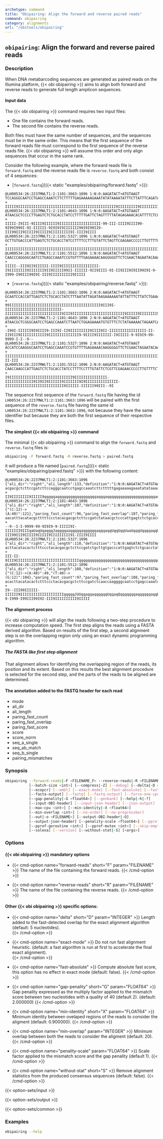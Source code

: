 ```yaml
---
archetype: command
title: "Obipairing: Align the forward and reverse paired reads"
command: obipairing
category: alignments
url: "/obitools/obipairing"
---
```


## `obipairing`: Align the forward and reverse paired reads

### Description 

When DNA metabarcoding sequences are generated as paired reads on the Illumina platform, {{< obi obipairing >}} aims to align both forward and reverse reads to generate full length amplicon sequences.

#### Input data

The {{< obi obipairing >}} command requires two input files:

- One file contains the forward reads.
- The second file contains the reverse reads.

Both files must have the same number of sequences, and the sequences must be in the same order. This means that the first sequence of the forward reads file must correspond to the first sequence of the reverse reads file. {{< obi obipairing >}} will assume this order and only align sequences that occur in the same rank.

Consider the following example, where the forward reads file is `forward.fastq` and the reverse reads file is `reverse.fastq` and both consist of 4 sequences:

- [`forward.fastq`]({{< static "examples/obipairing/forward.fastq" >}}):
  
```
@LH00534:26:2237MWLT1:2:1101:3663:1096 1:N:0:AAGATACT+ATGTAAGT
TCCAGGGCAATCCTGAGCCAAATCTTCTTTTTGAGAAAAAGAAATATATAAAATATTTCTTATTTCAGATAAGAAATAATATTTTTTCTTATCTAATATTAAAGATAGGTGCAGAGACTCAATGGTGGATTGCAGATCGGAAGAGCACACG
+
IIIII9IIIIIIIIIIIIIIIIIIIIIIIIIIIIIIIIIIIIIIIIIIIII9IIIIIIIII9IIIIIIIIIIIIIIIIIIIIIIIIIIIIIIIIIIIIIIIIIIIIIIIIII9IIIIIIIIIIIIIIIIIIIIIIIIIIIIIIIIIIIIII
@LH00534:26:2237MWLT1:2:1101:4643:1096 1:N:0:AAGATACT+ATGTAAGT
ATAACGCTCCCCTTGAGTCTCTGCACCTATCCTTTTTGATTCTAGTTTTTATAGAGAAACACATTTTCTCCAGATTCAGATTTGGCTCAGGATTGCCCGAGCGTTATAGATCGGAAGAGCACACGTCTGAACTCCAGTCACCAGATACTAT
+
IIIII-I9III-9IIII9IIIIII9IIIIIIIIIIIIIIIIIII-99-III-IIII9IIII99-9I99I999I-9I-IIIIII-9I9I9I9IIIIIII99I9I99II9-III99III9IIIII9IIIII9IIIIIIIII9I-IIII9IIII
@LH00534:26:2237MWLT1:2:1101:5327:1096 1:N:0:AAGATACT+ATGTAAGT
GCTTGTGACCCATTGAGTCTCTGCACCTATCCTTTTCCTTTGTATTCTAGTTCGAGAACCCCCTTGTTTTCTCAAAACACGGATTTGGCTCAGGATTGCCCTTGGATGGTAGATCGGAAGAGCACACGTCTGAACTCCAGTCACAAGATAC
+
IIIIIIIIIIIIIIIIIIIIIIIIIIIIIIIIIIIIIIIIIIIIIIIIIIIIIIIIIIIIIIIIIIIIIIIIIIIIIIIIIIIIIIIIIIIIIIIIIIIIIIIIIIIIIIIIIIIIIIIIIIIIIIIIIIIIIIIIIIIIIIIIIIIIIII
@LH00534:26:2237MWLT1:2:1101:5512:1096 1:N:0:AAGATACT+ATGTAAGT
CAACCCAGGGGCAATCCTGAGCCAAATCCGTGTTTTGAGAAAACAAGGGGGTTCTCGAACTAGAATACAAAGGAAAAGGATAGGTGCAGAGACTCAATGGCTTGGTTGAGATCGGAAGAGCACACGTCTGAACTCCAGTCACAAGATACTA
+
IIIII--III9II9IIIIII-IIII9IIIIIIIIIIIIIIIII-I9IIIIIIII9IIIIIII9II9IIIII99II-IIIIII-9II9IIII-9I-II9III9I9II99I9I-9-I999-I99III99I9I-III9IIIIIIIIII9IIIII
```

- [`reverse.fastq`]({{< static "examples/obipairing/reverse.fastq" >}}):
  
```
@LH00534:26:2237MWLT1:2:1101:3663:1096 2:N:0:AAGATACT+ATGTAAGT
GCAATCCACCATTGAGTCTCTGCACCTATCTTTAATATTAGATAAGAAAAAATATTATTTCTTATCTGAAATAAGAAATATTTTATATATTTCTTTTTCTCAAAAAGAAGATTTGGCTCAGGATTGCCCTGGAAGATCGGAAGAGCGTCGT
+
99IIIIIIIIIIIIIIIIIIIIIIIIIIIIIIIIIIIIIIIIII9III9I-IIIIIIIIIIIIIIIIIIIIIIIIII-IIIIIIIIIIIIIIIIIIIIIIIIII9III9IIIIIIIIIIIIIIIIIIIIIIII9IIIII9IIIIIIII9II
@LH00534:26:2237MWLT1:2:1101:4643:1096 2:N:0:AAGATACT+ATGTAAGT
ATAACGCTCGGGCAATCCTGAGCCAAATCTTAATCTGGAGAAAATGTGTTTCTCTATAAAAACTAGAATCAAAAAGGATAGGTGCAGAGACTCAATGGGAGCGTTATAGATCGGAAGAGCGTCGTGTAGGGAAAAAGCGTATGTAAATGTT
+
-I99I-IIIIII9I9IIII9-III9I-II9IIIIIIIII9IIII9II-IIIIIIIIIIIIIIIII-II-II9III9IIIIIIIIIIII9IIIIIIIIIIIIII9-9IIII9IIIIIII-I9IIIII-9-9I9I9-99-9999-I-I--9--
@LH00534:26:2237MWLT1:2:1101:5327:1096 2:N:0:AAGATACT+ATGTAAGT
ACCATCCAAGGGCAATCCTGAGCCAAATCCGTGTTTTGAGAAAACAAGGGGGTTCTCGAACTAGAATACAAAGGAAAAGGATAGGTGCAGAGACTCAATGGGTCACAAGCAGATCGGAAGAGCGTCGTGTAGGGAAAGAGTGTATGTAAGT
+
IIIIIIIIIIIIIIIIIIIIIIIIIIIIIIIIIIIIIIIIIIIIIIIIIIIIIIIIIIIIIIIIIIIIIIIIIIIIIIIIIIIIIIIIIIIIIIIIIIIIIIIIIIIIIIIIIIIIIIIIIIIIIIIIIIIIIIIIIII9III9-II-III
@LH00534:26:2237MWLT1:2:1101:5512:1096 2:N:0:AAGATACT+ATGTAAGT
CAACCAAGCCATTGAGTCTCTGCACCTATCCTTTTCCTTTGTATTCTCGTTCGAGAACCCCCTTGTTTTCTCAAAACACGGATTTGGCTCAGGATTGCCCCTTGGTTGAGATCGGAAGAGCGTCGTGTAGGGAAAGAGTGTATGTAAGTGT
+
I9IIIIIIIIIIIIIIIIIIIIIIIIIIIII9IIIIIIIIIIIIIII-IIIIIIIIIIIII9II9II9IIIIII9IIIIIII9I9IIIIIIIIIIIIIII-IIIIIIIIIIIIIIIIIIIIIIIIIII9IIIIII-IIIIII99III--9I
```

The sequence first sequence of the `forward.fastq` file having the id `LH00534:26:2237MWLT1:2:1101:3663:1096` will be paired with the first sequence of the `reverse.fastq` file having the same id `LH00534:26:2237MWLT1:2:1101:3663:1096`, not because they have the same identifier but because they are both the first sequence of their respective files.

#### The simplest {{< obi obipairing >}} command

The minimal {{< obi obipairing >}} command to align the `forward.fastq` and `reverse.fastq` files is:

```bash
obipairing -F forward.fastq -R reverse.fastq > paired.fastq
```

it will produce a file named [`paired.fastq`]({{< static "examples/obipairing/paired.fastq" >}}) with the following content:

```
@LH00534:26:2237MWLT1:2:1101:3663:1096 {"ali_dir":"right","ali_length":133,"definition":"1:N:0:AAGATACT+ATGTAAGT","mode":"alignment","paring_fast_count":130,"paring_fast_overlap":133,"paring_fast_score":1,"score":1860,"score_norm":1,"seq_a_single":18,"seq_ab_match":133,"seq_b_single":18}
acgacgctcttccgatcttccagggcaatcctgagccaaatcttctttttgagaaaaagaaatatataaaatatttcttatttcagataagaaataatattttttcttatctaatattaaagataggtgcagagactcaatggtggattgcagatcggaagagcacacg
+
II9IIIIIIII9IIIII9qqqqqaqqqqqqqqqqqqqqqqqqaqqqaqqqqqqqqqqqqqqqqqqqqqqaqqqUqqqqqaqqqqqqqqqqqqqqqqqqqqUqaqqqaqqqqqqqqqqqqqqqqqqqqqqqaqqqqqqqqqqqqqqqqqqaaIIIIIIIIIIIIIIIIII
@LH00534:26:2237MWLT1:2:1101:4643:1096 {"ali_dir":"right","ali_length":107,"definition":"1:N:0:AAGATACT+ATGTAAGT","mode":"alignment","pairing_mismatches":{"(C:12)->(A:40)":121},"paring_fast_count":96,"paring_fast_overlap":107,"paring_fast_score":0.923,"score":1409,"score_norm":0.981,"seq_a_single":44,"seq_ab_match":105,"seq_b_single":44}
aacatttacatacgctttttccctacacgacgctcttccgatctataacgctcccattgagtctctgcacctatcctttttgattctagtttttatagagaaacacattttctccagattaagatttggctcaggattgcccgagcgttatagatcggaagagcacacgtctgaactccagtcaccagatactat
+
--9--I-I-9999-99-9I9I9-9-IIIII9I-IIIIIII9IIIqaUaqUqaqqqJaqqqqaaqqqqqaqqqqqqaqqqaqqUqqUqqUaaUqqqUqqqqaqqUqaQUaqaQqaaaqUaqJaqqUqaUaqEaaqaqaqaqqqaaqEqQQqU9-III99III9IIIII9IIIII9IIIIIIIII9I-IIII9IIII
@LH00534:26:2237MWLT1:2:1101:5327:1096 {"ali_dir":"right","ali_length":110,"definition":"1:N:0:AAGATACT+ATGTAAGT","mode":"alignment","paring_fast_count":107,"paring_fast_overlap":110,"paring_fast_score":1,"score":1540,"score_norm":1,"seq_a_single":41,"seq_ab_match":110,"seq_b_single":41}
acttacatacactctttccctacacgacgctcttccgatctgcttgtgacccattgagtctctgcacctatccttttcctttgtattctagttcgagaacccccttgttttctcaaaacacggatttggctcaggattgcccttggatggtagatcggaagagcacacgtctgaactccagtcacaagatac
+
III-II-9III9IIIIIIIIIIIIIIIIIIIIIIIIIIIIIqqqqqqqqqqqqqqqqqqqqqqqqqqqqqqqqqqqqqqqqqqqqqqqqqqqqqqqqqqqqqqqqqqqqqqqqqqqqqqqqqqqqqqqqqqqqqqqqqqqqqqqqqqqqqqIIIIIIIIIIIIIIIIIIIIIIIIIIIIIIIIIIIIIIIII
@LH00534:26:2237MWLT1:2:1101:5512:1096 {"ali_dir":"right","ali_length":108,"definition":"1:N:0:AAGATACT+ATGTAAGT","mode":"alignment","pairing_mismatches":{"(C:12)->(A:40)":49,"(T:40)->(G:12)":104},"paring_fast_count":97,"paring_fast_overlap":108,"paring_fast_score":0.924,"score":1430,"score_norm":0.981,"seq_a_single":43,"seq_ab_match":106,"seq_b_single":43}
acacttacatacactctttccctacacgacgctcttccgatctcaaccaaggggcaatcctgagccaaatccgtgttttgagaaaacaagggggttctcgaactagaatacaaaggaaaaggataggtgcagagactcaatggcttggttgagatcggaagagcacacgtctgaactccagtcacaagatacta
+
I9--III99IIIIII-IIIIII9IIIIIIIIIIIIIIIIIIIIqqqqqJUUqqaqqaqqqqqqUqqaqQqqqqqqqaqqqqqqaqqEqaaqqqqqqqaqqqqqJqaqqaqqqqqaaqqUaqqqqqUaqqaqqqqUaqUqqaqqqaqaqqQaI9I-9-I999-I99III99I9I-III9IIIIIIIIII9IIIII
```

#### The alignment process

{{< obi obipairing >}} will align the reads following a two-step procedure to increase computation speed. The first step aligns the reads using a FASTA derived algorithm. Based on results of the first step, a second alignment step is on the overlapping region only using an exact dynamic programming algorithm.

##### The FASTA like first step alignment

That alignment allows for identifying the overlapping region of the reads, its position and its extent. Based on this results the best alignment procedure is selected for the second step, and the parts of the reads to be aligned are determined.

#### The annotation added to the FASTQ header for each read

- mode
- ali_dir
- ali_length
- paring_fast_count
- paring_fast_overlap
- paring_fast_score
- score
- score_norm
- seq_a_single
- seq_ab_match
- seq_b_single
- pairing_mismatches

### Synopsis

```bash
obipairing --forward-reads|-F <FILENAME_F> --reverse-reads|-R <FILENAME_R>
           [--batch-size <int>] [--compress|-Z] [--debug] [--delta|-D <int>]
           [--ecopcr] [--embl] [--exact-mode] [--fast-absolute] [--fasta]
           [--fasta-output] [--fastq] [--fastq-output] [--force-one-cpu]
           [--gap-penality|-G <float64>] [--genbank] [--help|-h|-?]
           [--input-OBI-header] [--input-json-header] [--json-output]
           [--max-cpu <int>] [--min-identity|-X <float64>]
           [--min-overlap <int>] [--no-order] [--no-progressbar]
           [--out|-o <FILENAME>] [--output-OBI-header|-O]
           [--output-json-header] [--penality-scale <float64>] [--pprof]
           [--pprof-goroutine <int>] [--pprof-mutex <int>] [--skip-empty]
           [--solexa] [--version] [--without-stat|-S] [<args>]
```

### Options

#### {{< obi obipairing >}} mandatory options

- {{< cmd-option name="forward-reads" short="F" param="FILENAME" >}}
  The name of the file containing the forward reads.
  {{< /cmd-option >}}

- {{< cmd-option name="reverse-reads" short="R" param="FILENAME" >}}
  The name of the file containing the reverse reads.
  {{< /cmd-option >}}


#### Other {{< obi obipairing >}} specific options:

- {{< cmd-option name="delta" short="D" param="INTEGER" >}}
  Length added to the fast-detected overlap for the exact alignment algorithm (default: 5 nucleotides).  
  {{< /cmd-option >}}

- {{< cmd-option name="exact-mode" >}}
  Do not run fast alignment heuristic. (default: a fast algorithm is run at first to accelerate the final exact alignment).  
  {{< /cmd-option >}}

- {{< cmd-option name="fast-absolute" >}}
  Compute absolute fast score, this option has no effect in exact mode (default: false).
  {{< /cmd-option >}}

- {{< cmd-option name="gap-penality" short="G" param="FLOAT64" >}}
  Gap penality expressed as the multiply factor applied to the mismatch score between two nucleotides with a quality of 40 (default 2). (default: 2.000000)
  {{< /cmd-option >}}

- {{< cmd-option name="min-identity" short="X" param="FLOAT64" >}}
  Minimum identity between ovelaped regions of the reads to consider the aligment (default: 0.900000).
  {{< /cmd-option >}}

- {{< cmd-option name="min-overlap" param="INTEGER" >}}
  Minimum overlap between both the reads to consider the aligment (default: 20).
  {{< /cmd-option >}}

- {{< cmd-option name="penality-scale" param="FLOAT64" >}}
  Scale factor applied to the mismatch score and the gap penality (default 1).
  {{< /cmd-option >}}

- {{< cmd-option name="without-stat" short="S" >}}
  Remove alignment statistics from the produced consensus sequences (default: false).
  {{< /cmd-option >}}

{{< option-sets/input >}}

{{< option-sets/output >}}

{{< option-sets/common >}}

### Examples

```bash
obipairing --help
```
